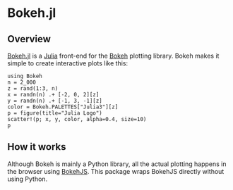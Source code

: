 # Bokeh.jl

## Overview

[Bokeh.jl](https://github.com/cjdoris/Bokeh.jl) is a [Julia](https://julialang.org/)
front-end for the [Bokeh](https://bokeh.org/) plotting library. Bokeh makes it simple to
create interactive plots like this:

```@example
using Bokeh
n = 2_000
z = rand(1:3, n)
x = randn(n) .+ [-2, 0, 2][z]
y = randn(n) .+ [-1, 3, -1][z]
color = Bokeh.PALETTES["Julia3"][z]
p = figure(title="Julia Logo")
scatter!(p; x, y, color, alpha=0.4, size=10)
p
```

## How it works

Although Bokeh is mainly a Python library, all the actual plotting happens in the browser
using [BokehJS](https://docs.bokeh.org/en/latest/docs/user_guide/bokehjs.html). This package
wraps BokehJS directly without using Python.
